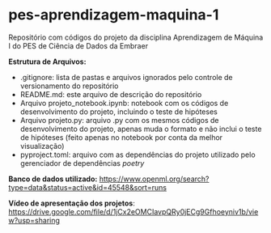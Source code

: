 # pes-aprendizagem-maquina-1
Repositório com códigos do projeto da disciplina Aprendizagem de Máquina I do PES de Ciência de Dados da Embraer

**Estrutura de Arquivos:**
- .gitignore: lista de pastas e arquivos ignorados pelo controle de versionamento do repositório
- README.md: este arquivo de descrição do repositório
- Arquivo projeto_notebook.ipynb: notebook com os códigos de desenvolvimento do projeto, incluindo o teste de hipóteses
- Arquivo projeto.py: arquivo .py com os mesmos códigos de desenvolvimento do projeto, apenas muda o formato e não inclui o teste de hipóteses (feito apenas no notebook por conta da melhor visualização)
- pyproject.toml: arquivo com as dependências do projeto utilizado pelo gerenciador de dependências *poetry*

**Banco de dados utilizado:** https://www.openml.org/search?type=data&status=active&id=45548&sort=runs

**Vídeo de apresentação dos projetos**: https://drive.google.com/file/d/1jCx2eOMCIavpQRy0jECg9Gfhoeyniv1b/view?usp=sharing
